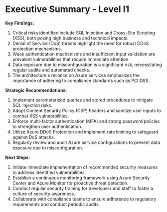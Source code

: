 # Executive Summary - Level l1

**Key Findings:**
1. Critical risks identified include SQL Injection and Cross-Site Scripting (XSS), both posing high business and technical impacts.
2. Denial of Service (DoS) threats highlight the need for robust DDoS protection mechanisms.
3. Weak authentication mechanisms and insufficient input validation are prevalent vulnerabilities that require immediate attention.
4. Data exposure due to misconfiguration is a significant risk, necessitating regular audits and automated checks.
5. The architecture's reliance on Azure services emphasizes the importance of adhering to compliance standards such as PCI DSS.

**Strategic Recommendations:**
1. Implement parameterized queries and stored procedures to mitigate SQL Injection risks.
2. Adopt Content Security Policy (CSP) headers and sanitize user inputs to combat XSS vulnerabilities.
3. Enforce multi-factor authentication (MFA) and strong password policies to strengthen user authentication.
4. Utilize Azure DDoS Protection and implement rate limiting to safeguard against DoS attacks.
5. Regularly review and audit Azure service configurations to prevent data exposure due to misconfiguration.

**Next Steps:**
1. Initiate immediate implementation of recommended security measures to address identified vulnerabilities.
2. Establish a continuous monitoring framework using Azure Security Center and Azure Monitor for proactive threat detection.
3. Conduct regular security training for developers and staff to foster a culture of security awareness.
4. Collaborate with compliance teams to ensure adherence to regulatory requirements and conduct periodic audits.

